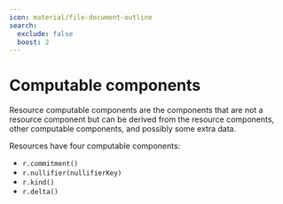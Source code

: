 ```yaml
---
icon: material/file-document-outline
search:
  exclude: false
  boost: 2
---
```


# Computable components

Resource computable components are the components that are not a resource component but can be derived from the resource components, other computable components, and possibly some extra data.

Resources have four computable components:

- `r.commitment()`
- `r.nullifier(nullifierKey)`
- `r.kind()`
- `r.delta()`
